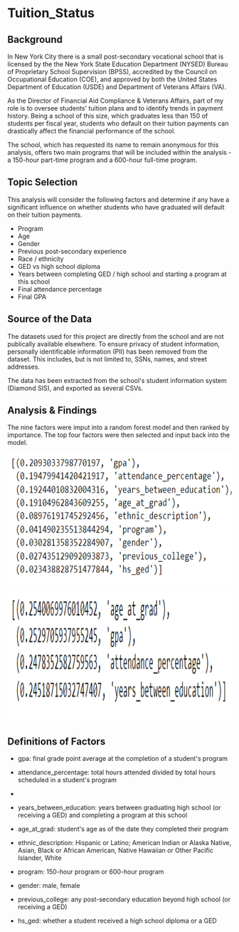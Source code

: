 # Tuition_Status

## Background

In New York City there is a small post-secondary vocational school that is licensed by the the New York State Education Department (NYSED) Bureau of Proprietary School Supervision (BPSS), accredited by the Council on Occupational Education (COE), and approved by both the United States Department of Education (USDE) and Department of Veterans Affairs (VA).

As the Director of Financial Aid Compliance & Veterans Affairs, part of my role is to oversee students' tuition plans and to identify trends in payment history. Being a school of this size, which graduates less than 150 of students per fiscal year, students who default on their tuition payments can drastically affect the financial performance of the school.

The school, which has requested its name to remain anonymous for this analysis, offers two main programs that will be included within the analysis - a 150-hour part-time program and a 600-hour full-time program.

## Topic Selection

This analysis will consider the following factors and determine if any have a significant influence on whether students who have graduated will default on their tuition payments.

- Program
- Age
- Gender
- Previous post-secondary experience
- Race / ethnicity
- GED vs high school diploma
- Years between completing GED / high school and starting a program at this school
- Final attendance percentage
- Final GPA

## Source of the Data

The datasets used for this project are directly from the school and are not publically available elsewhere. To ensure privacy of student information, personally identificable information (PII) has been removed from the dataset. This includes, but is not limited to, SSNs, names, and street addresses.

The data has been extracted from the school's student information system (Diamond SIS), and exported as several CSVs.

## Analysis & Findings

The nine factors were imput into a random forest model and then ranked by importance. The top four factors were then selected and input back into the model.

<img src="https://github.com/mkirsch2/tuition_status/blob/main/images/model_1_imortance.png" width="525" height="300" />

<img src="https://github.com/mkirsch2/tuition_status/blob/main/images/model_2_imortance.png" width="525" height="300" />

## Definitions of Factors

- gpa: final grade point average at the completion of a student's program

- attendance_percentage: total hours attended divided by total hours scheduled in a student's program
-
- years_between_education: years between graduating high school (or receiving a GED) and completing a program at this school

- age_at_grad: student's age as of the date they completed their program

- ethnic_description: Hispanic or Latino; American Indian or Alaska Native, Asian, Black or African American, Native Hawaiian or Other Pacific Islander, White

- program: 150-hour program or 600-hour program

- gender: male, female

- previous_college: any post-secondary education beyond high school (or receiving a GED)

- hs_ged: whether a student received a high school diploma or a GED
